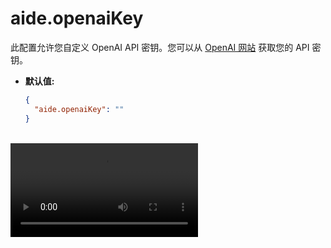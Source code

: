 # aide.openaiKey

此配置允许您自定义 OpenAI API 密钥。您可以从 [OpenAI 网站](https://platform.openai.com) 获取您的 API 密钥。

- **默认值:**

  ```json
  {
    "aide.openaiKey": ""
  }
  ```

<br/>
<Video src="/videos/aide-customize-configuration.mp4"/>
